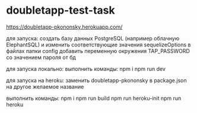 # doubletapp-test-task

https://doubletapp-pkononsky.herokuapp.com/

для запуска:
создать базу данных PostgreSQL (например облачную ElephantSQL) и изменить соответствующие значения sequelizeOptions в файлах папки config
добавить переменную окружения TAP_PASSWORD со значением пароля от бд

для запуска локально:
выполнить команды:
npm i
npm run dev

для запуска на heroku:
заменить doubletapp-pkononsky в package.json на другое желаемое название

выполнить команды:
npm i
npm run build
npm run heroku-init
npm run heroku
